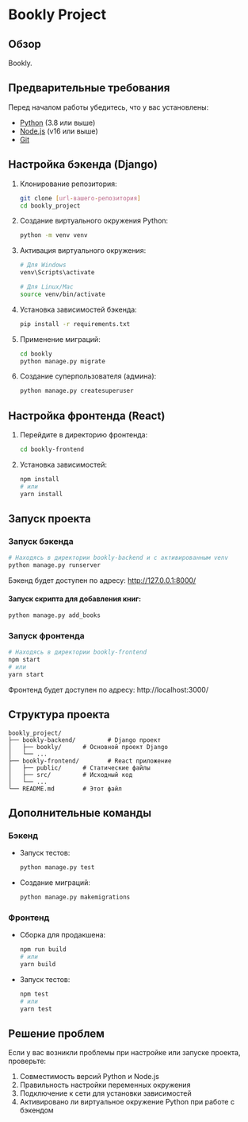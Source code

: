 # Bookly Project

## Обзор
Bookly.

## Предварительные требования
Перед началом работы убедитесь, что у вас установлены:
- [Python](https://www.python.org/) (3.8 или выше)
- [Node.js](https://nodejs.org/) (v16 или выше)
- [Git](https://git-scm.com/)

## Настройка бэкенда (Django)

1. Клонирование репозитория:
   ```bash
   git clone [url-вашего-репозитория]
   cd bookly_project
   ```

2. Создание виртуального окружения Python:
   ```bash
   python -m venv venv
   ```

3. Активация виртуального окружения:
   ```bash
   # Для Windows
   venv\Scripts\activate
   
   # Для Linux/Mac
   source venv/bin/activate
   ```

4. Установка зависимостей бэкенда:
   ```bash
   pip install -r requirements.txt
   ```

5. Применение миграций:
   ```bash
   cd bookly
   python manage.py migrate
   ```

6. Создание суперпользователя (админа):
   ```bash
   python manage.py createsuperuser
   ```

## Настройка фронтенда (React)

1. Перейдите в директорию фронтенда:
   ```bash
   cd bookly-frontend
   ```

2. Установка зависимостей:
   ```bash
   npm install
   # или
   yarn install
   ```

## Запуск проекта

### Запуск бэкенда
```bash
# Находясь в директории bookly-backend и с активированным venv
python manage.py runserver
```
Бэкенд будет доступен по адресу: http://127.0.0.1:8000/


#### Запуск скрипта для добавления книг:
```bash
python manage.py add_books
```

### Запуск фронтенда
```bash
# Находясь в директории bookly-frontend
npm start
# или
yarn start
```
Фронтенд будет доступен по адресу: http://localhost:3000/

## Структура проекта
```
bookly_project/
├── bookly-backend/         # Django проект
│   ├── bookly/      # Основной проект Django
│   └── ...
├── bookly-frontend/        # React приложение
│   ├── public/      # Статические файлы
│   ├── src/         # Исходный код
│   └── ...
└── README.md        # Этот файл
```

## Дополнительные команды

### Бэкенд
- Запуск тестов:
  ```bash
  python manage.py test
  ```
- Создание миграций:
  ```bash
  python manage.py makemigrations
  ```

### Фронтенд
- Сборка для продакшена:
  ```bash
  npm run build
  # или
  yarn build
  ```
- Запуск тестов:
  ```bash
  npm test
  # или
  yarn test
  ```

## Решение проблем

Если у вас возникли проблемы при настройке или запуске проекта, проверьте:
1. Совместимость версий Python и Node.js
2. Правильность настройки переменных окружения
3. Подключение к сети для установки зависимостей
4. Активировано ли виртуальное окружение Python при работе с бэкендом
